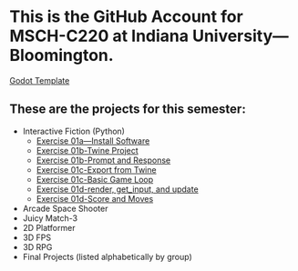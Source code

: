 # This is the GitHub Account for MSCH-C220 at Indiana University—Bloomington.

[Godot Template](https://github.com/BL-MSCH-C220-S22/Godot-Template)

## These are the projects for this semester:
 - Interactive Fiction (Python)
   - [Exercise 01a—Install Software](https://github.com/BL-MSCH-C220-S22/Exercise-01a-Install-Software)
   - [Exercise 01b-Twine Project](https://github.com/BL-MSCH-C220-S22/Exercise-01b-Twine-Project)
   - [Exercise 01b-Prompt and Response](https://github.com/BL-MSCH-C220-S22/Exercise-01b-Prompt-and-Response)
   - [Exercise 01c-Export from Twine](https://github.com/BL-MSCH-C220-S22/Exercise-01c-Export-from-Twine)
   - [Exercise 01c-Basic Game Loop](https://github.com/BL-MSCH-C220-S22/Exercise-01c-Basic-Game-Loop)
   - [Exercise 01d-render, get_input, and update](https://github.com/BL-MSCH-C220-S22/Exercise-01d-render-get_input-update)
   - [Exercise 01d-Score and Moves](https://github.com/BL-MSCH-C220-S22/Exercise-01d-Score-and-Moves)
 - Arcade Space Shooter
   <!--
   - [Exercise 02a—Weapons](https://github.com/BL-MSCH-C220-S22/Exercise-02a-Weapons)
   - [Exercise 02b—Mouse and Keyboard](https://github.com/BL-MSCH-C220-S22/Exercise-02b-Mouse-and-Keyboard)
   - [Exercise 02c—Asteroids and Enemies](https://github.com/BL-MSCH-C220-S22/Exercise-02c-Asteroids-and-Enemies)
   - [Exercise 02d—Menu and HUD](https://github.com/BL-MSCH-C220-S22/Exercise-02d-Menu-and-HUD)
   -->
 - Juicy Match-3
   <!--
   - [Exercise 03a—Color and Particles](https://github.com/BL-MSCH-C220-S22/Exercise-03a-Color-and-Particles)
   - [Exercise-03b-Tweening-and-Screen-Shake](https://github.com/BL-MSCH-C220-S22/Exercise-03b-Tweening-and-Screen-Shake)
   - [Exercise-03c-Music-and-Sound](https://github.com/BL-MSCH-C220-S22/Exercise-03c-Music-and-Sound)
   - [Exercise-03d-Shaders](https://github.com/BL-MSCH-C220-S22/Exercise-03d-Shaders)
   -->
 - 2D Platformer
   <!--
   - [2D-Platformer-Character](https://github.com/BL-MSCH-C220-S22/2D-Platformer-Character)
   - [Exercise-04a-State-Machine](https://github.com/BL-MSCH-C220-S22/Exercise-04a-State-Machine)
   - [Exercise-04b-Hide-and-Seek](https://github.com/BL-MSCH-C220-S22/Exercise-04b-Hide-and-Seek)
   - [Exercise-04c-Levels](https://github.com/BL-MSCH-C220-S22/Exercise-04c-Levels)
   - [Exercise-04d-Save-and-Load](https://github.com/BL-MSCH-C220-S22/Exercise-04d-Save-and-Load)
   -->
 - 3D FPS
   <!--
   - [Godot-3D-Template](https://github.com/BL-MSCH-C220-S22/Godot-3D-Template)
   - [Exercise-05a-FPS](https://github.com/BL-MSCH-C220-S22/Exercise-05a-FPS)
   - [Exercise-05b-Procedural-Generation](https://github.com/BL-MSCH-C220-S22/Exercise-05b-Procedural-Generation)
   - [Exercise-05c-Materials](https://github.com/BL-MSCH-C220-S22/Exercise-05c-Materials)
   - [Exercise-05c-Lighting](https://github.com/BL-MSCH-C220-S22/Exercise-05c-Lighting)
   - [Exercise-05d-Networked-Game](https://github.com/BL-MSCH-C220-S22/Exercise-05d-Networked-Game)
   -->
 - 3D RPG
   <!--
   - [Godot-3D-Template](https://github.com/BL-MSCH-C220-S22/Godot-3D-Template)
   - [3D-Character](https://github.com/BL-MSCH-C220-S22/3D-Character)
   - [Exercise-06a-Create-a-Model](https://github.com/BL-MSCH-C220-S22/Exercise-06a-Create-a-Model)
   - [Exercise-06b-Animation](https://github.com/BL-MSCH-C220-S22/Exercise-06b-Animation)
   - [Exercise-06b-Handheld-Weapon](https://github.com/BL-MSCH-C220-S22/Exercise-06b-Handheld-Weapon)
   - [Exercise-06c-Dialogue](https://github.com/BL-MSCH-C220-S22/Exercise-06c-Dialogue)
   - [Exercise-06d-Unit-Testing](https://github.com/BL-MSCH-C220-S22/Exercise-06d-Unit-Testing)
   - [Exercise-06d-3D-Particles](https://github.com/BL-MSCH-C220-S22/Exercise-06d-3D-Particles)
   -->
 - Final Projects (listed alphabetically by group)
